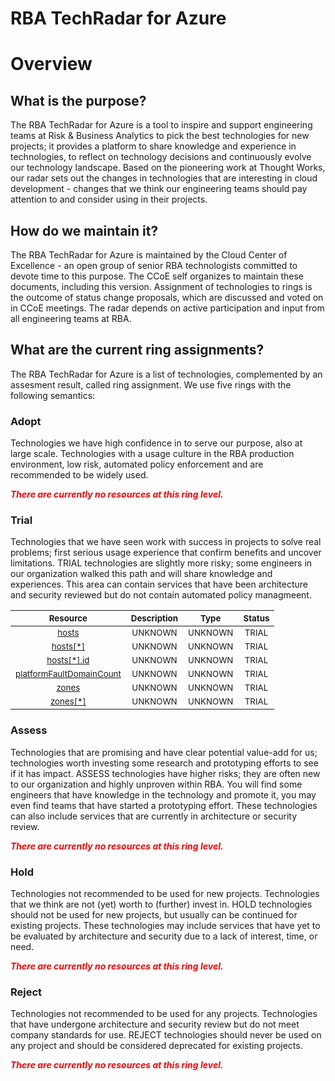
RBA TechRadar for Azure
=======================

# Overview

## What is the purpose?


The RBA TechRadar for Azure is a tool to inspire and support engineering teams at Risk & Business Analytics to pick the best technologies for new projects; it provides a platform to share knowledge and experience in technologies, to reflect on technology decisions and continuously evolve our technology landscape.  Based on the pioneering work at Thought Works, our radar sets out the changes in technologies that are interesting in cloud development - changes that we think our engineering teams should pay attention to and consider using in their projects.
## How do we maintain it?


The RBA TechRadar for Azure is maintained by the Cloud Center of Excellence - an open group of senior RBA technologists committed to devote time to this purpose.  The CCoE self organizes to maintain these documents, including this version.  Assignment of technologies to rings is the outcome of status change proposals, which are discussed and voted on in CCoE meetings.  The radar depends on active participation and input from all engineering teams at RBA.
## What are the current ring assignments?


The RBA TechRadar for Azure is a list of technologies, complemented by an assesment result, called ring assignment.  We use five rings with the following semantics:
### Adopt


Technologies we have high confidence in to serve our purpose, also at large scale.  Technologies with a usage culture in the RBA production environment, low risk, automated policy enforcement and are recommended to be widely used.  
  
***<font color="red"> There are currently no resources at this ring level. </font>***
### Trial


Technologies that we have seen work with success in projects to solve real problems;  first serious usage experience that confirm benefits and uncover limitations.  TRIAL technologies are slightly more risky; some engineers in our organization walked this path and will share knowledge and experiences.  This area can contain services that have been architecture and security reviewed but do not contain automated policy managmeent.  

|<sub>Resource</sub>|<sub>Description</sub>|<sub>Type</sub>|<sub>Status</sub>|
| :---: | :---: | :---: | :---: |
|<sub>[hosts](https://github.com/openrba/python-azure-techradar/tree/master/Microsoft.Compute/hostGroups/hosts)</sub>|<sub>UNKNOWN</sub>|<sub>UNKNOWN</sub>|<sub>TRIAL</sub>|
|<sub>[hosts[*]](https://github.com/openrba/python-azure-techradar/tree/master/Microsoft.Compute/hostGroups/hosts[*])</sub>|<sub>UNKNOWN</sub>|<sub>UNKNOWN</sub>|<sub>TRIAL</sub>|
|<sub>[hosts[*].id](https://github.com/openrba/python-azure-techradar/tree/master/Microsoft.Compute/hostGroups/hosts[*].id)</sub>|<sub>UNKNOWN</sub>|<sub>UNKNOWN</sub>|<sub>TRIAL</sub>|
|<sub>[platformFaultDomainCount](https://github.com/openrba/python-azure-techradar/tree/master/Microsoft.Compute/hostGroups/platformFaultDomainCount)</sub>|<sub>UNKNOWN</sub>|<sub>UNKNOWN</sub>|<sub>TRIAL</sub>|
|<sub>[zones](https://github.com/openrba/python-azure-techradar/tree/master/Microsoft.Compute/hostGroups/zones)</sub>|<sub>UNKNOWN</sub>|<sub>UNKNOWN</sub>|<sub>TRIAL</sub>|
|<sub>[zones[*]](https://github.com/openrba/python-azure-techradar/tree/master/Microsoft.Compute/hostGroups/zones[*])</sub>|<sub>UNKNOWN</sub>|<sub>UNKNOWN</sub>|<sub>TRIAL</sub>|

### Assess


Technologies that are promising and have clear potential value-add for us; technologies worth investing some research and prototyping efforts to see if it has impact.  ASSESS technologies have higher risks;  they are often new to our organization and highly unproven within RBA.  You will find some engineers that have knowledge in the technology and promote it, you may even find teams that have started a prototyping effort.  These technologies can also include services that are currently in architecture or security review.  
  
***<font color="red"> There are currently no resources at this ring level. </font>***
### Hold


Technologies not recommended to be used for new projects. Technologies that we think are not (yet) worth to (further) invest in.  HOLD technologies should not be used for new projects, but usually can be continued for existing projects.  These technologies may include services that have yet to be evaluated by architecture and security due to a lack of interest, time, or need.  
  
***<font color="red"> There are currently no resources at this ring level. </font>***
### Reject


Technologies not recommended to be used for any projects. Technologies that have undergone architecture and security review but do not meet company standards for use.  REJECT technologies should never be used on any project and should be considered deprecated for existing projects.  
  
***<font color="red"> There are currently no resources at this ring level. </font>***